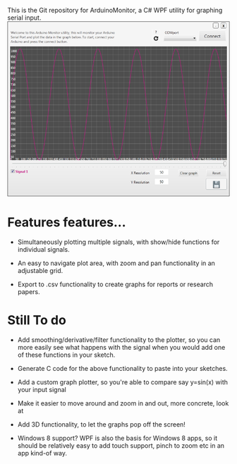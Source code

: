 ﻿This is the Git repository for ArduinoMonitor, a C# WPF utility for graphing serial input.
﻿
﻿![Arduinomonitor screen](screen.png "screenshot")

# Features features...

* Simultaneously plotting multiple signals, with show/hide functions for individual signals.

* An easy to navigate plot area, with zoom and pan functionality in an adjustable grid.

* Export  to .csv functionality to create graphs for reports or research papers.


# Still To do

* Add smoothing/derivative/filter functionality to the plotter, so you can more easily see what happens with the signal when you would add one of these functions in your sketch.

* Generate C code for the above functionality to paste into your sketches.

* Add a custom graph plotter, so you're able to compare say y=sin(x) with your input signal

* Make it easier to move around and zoom in and out, more concrete, look at 

* Add 3D functionality, to let the graphs pop off the screen!

* Windows 8 support? WPF is also the basis for Windows 8 apps, so it should be relatively easy to add touch support, pinch to zoom etc in an app kind-of way.